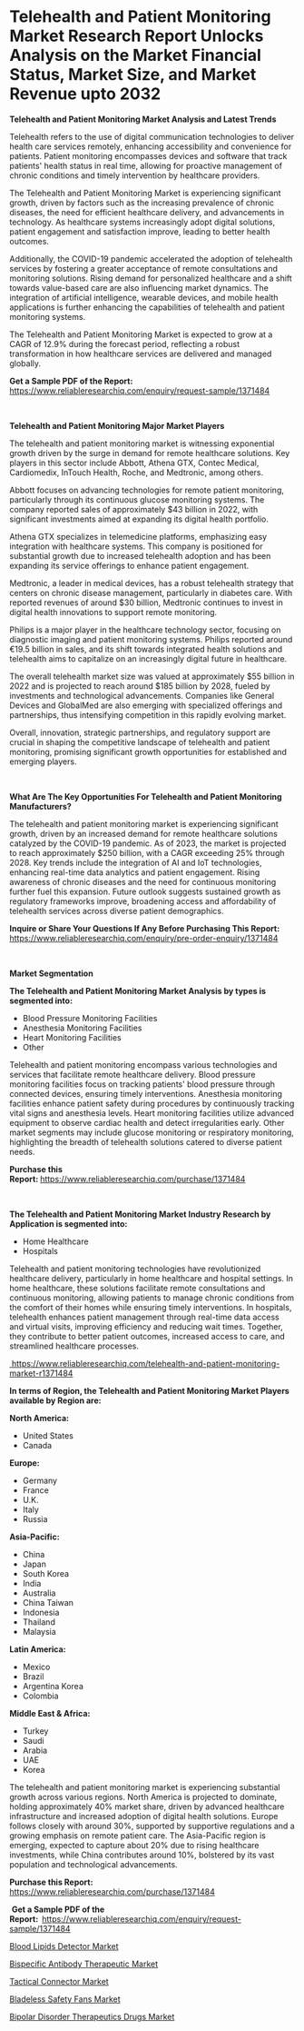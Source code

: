 <p><h1>Telehealth and Patient Monitoring Market Research Report Unlocks Analysis on the Market Financial Status, Market Size, and Market Revenue upto 2032</h1></p><p><strong>Telehealth and Patient Monitoring Market Analysis and Latest Trends</strong></p>
<p><p>Telehealth refers to the use of digital communication technologies to deliver health care services remotely, enhancing accessibility and convenience for patients. Patient monitoring encompasses devices and software that track patients' health status in real time, allowing for proactive management of chronic conditions and timely intervention by healthcare providers. </p><p>The Telehealth and Patient Monitoring Market is experiencing significant growth, driven by factors such as the increasing prevalence of chronic diseases, the need for efficient healthcare delivery, and advancements in technology. As healthcare systems increasingly adopt digital solutions, patient engagement and satisfaction improve, leading to better health outcomes.</p><p>Additionally, the COVID-19 pandemic accelerated the adoption of telehealth services by fostering a greater acceptance of remote consultations and monitoring solutions. Rising demand for personalized healthcare and a shift towards value-based care are also influencing market dynamics. The integration of artificial intelligence, wearable devices, and mobile health applications is further enhancing the capabilities of telehealth and patient monitoring systems. </p><p>The Telehealth and Patient Monitoring Market is expected to grow at a CAGR of 12.9% during the forecast period, reflecting a robust transformation in how healthcare services are delivered and managed globally.</p></p>
<p><strong>Get a Sample PDF of the Report:&nbsp;</strong> <a href="https://www.reliableresearchiq.com/enquiry/request-sample/1371484?utm_campaign=1117&utm_medium=2&utm_source=Github&utm_content=ia&utm_term=22032025&utm_id=telehealth-and-patient-monitoring">https://www.reliableresearchiq.com/enquiry/request-sample/1371484</a></p>
<p>&nbsp;</p>
<p><strong>Telehealth and Patient Monitoring Major Market Players</strong></p>
<p><p>The telehealth and patient monitoring market is witnessing exponential growth driven by the surge in demand for remote healthcare solutions. Key players in this sector include Abbott, Athena GTX, Contec Medical, Cardiomedix, InTouch Health, Roche, and Medtronic, among others. </p><p>Abbott focuses on advancing technologies for remote patient monitoring, particularly through its continuous glucose monitoring systems. The company reported sales of approximately $43 billion in 2022, with significant investments aimed at expanding its digital health portfolio.</p><p>Athena GTX specializes in telemedicine platforms, emphasizing easy integration with healthcare systems. This company is positioned for substantial growth due to increased telehealth adoption and has been expanding its service offerings to enhance patient engagement.</p><p>Medtronic, a leader in medical devices, has a robust telehealth strategy that centers on chronic disease management, particularly in diabetes care. With reported revenues of around $30 billion, Medtronic continues to invest in digital health innovations to support remote monitoring.</p><p>Philips is a major player in the healthcare technology sector, focusing on diagnostic imaging and patient monitoring systems. Philips reported around €19.5 billion in sales, and its shift towards integrated health solutions and telehealth aims to capitalize on an increasingly digital future in healthcare.</p><p>The overall telehealth market size was valued at approximately $55 billion in 2022 and is projected to reach around $185 billion by 2028, fueled by investments and technological advancements. Companies like General Devices and GlobalMed are also emerging with specialized offerings and partnerships, thus intensifying competition in this rapidly evolving market. </p><p>Overall, innovation, strategic partnerships, and regulatory support are crucial in shaping the competitive landscape of telehealth and patient monitoring, promising significant growth opportunities for established and emerging players.</p></p>
<p>&nbsp;</p>
<p><strong>What Are The Key Opportunities For Telehealth and Patient Monitoring Manufacturers?</strong></p>
<p><p>The telehealth and patient monitoring market is experiencing significant growth, driven by an increased demand for remote healthcare solutions catalyzed by the COVID-19 pandemic. As of 2023, the market is projected to reach approximately $250 billion, with a CAGR exceeding 25% through 2028. Key trends include the integration of AI and IoT technologies, enhancing real-time data analytics and patient engagement. Rising awareness of chronic diseases and the need for continuous monitoring further fuel this expansion. Future outlook suggests sustained growth as regulatory frameworks improve, broadening access and affordability of telehealth services across diverse patient demographics.</p></p>
<p><strong>Inquire or Share Your Questions If Any Before Purchasing This Report:</strong> <a href="https://www.reliableresearchiq.com/enquiry/pre-order-enquiry/1371484?utm_campaign=1117&utm_medium=2&utm_source=Github&utm_content=ia&utm_term=22032025&utm_id=telehealth-and-patient-monitoring">https://www.reliableresearchiq.com/enquiry/pre-order-enquiry/1371484</a></p>
<p>&nbsp;</p>
<p><strong>Market Segmentation</strong></p>
<p><strong>The Telehealth and Patient Monitoring Market Analysis by types is segmented into:</strong></p>
<p><ul><li>Blood Pressure Monitoring Facilities</li><li>Anesthesia Monitoring Facilities</li><li>Heart Monitoring Facilities</li><li>Other</li></ul></p>
<p><p>Telehealth and patient monitoring encompass various technologies and services that facilitate remote healthcare delivery. Blood pressure monitoring facilities focus on tracking patients' blood pressure through connected devices, ensuring timely interventions. Anesthesia monitoring facilities enhance patient safety during procedures by continuously tracking vital signs and anesthesia levels. Heart monitoring facilities utilize advanced equipment to observe cardiac health and detect irregularities early. Other market segments may include glucose monitoring or respiratory monitoring, highlighting the breadth of telehealth solutions catered to diverse patient needs.</p></p>
<p><strong>Purchase this Report:&nbsp;</strong><a href="https://www.reliableresearchiq.com/purchase/1371484?utm_campaign=1117&utm_medium=2&utm_source=Github&utm_content=ia&utm_term=22032025&utm_id=telehealth-and-patient-monitoring">https://www.reliableresearchiq.com/purchase/1371484</a></p>
<p>&nbsp;</p>
<p><strong>The Telehealth and Patient Monitoring Market Industry Research by Application is segmented into:</strong></p>
<p><ul><li>Home Healthcare</li><li>Hospitals</li></ul></p>
<p><p>Telehealth and patient monitoring technologies have revolutionized healthcare delivery, particularly in home healthcare and hospital settings. In home healthcare, these solutions facilitate remote consultations and continuous monitoring, allowing patients to manage chronic conditions from the comfort of their homes while ensuring timely interventions. In hospitals, telehealth enhances patient management through real-time data access and virtual visits, improving efficiency and reducing wait times. Together, they contribute to better patient outcomes, increased access to care, and streamlined healthcare processes.</p></p>
<p><a href="https://www.reliableresearchiq.com/telehealth-and-patient-monitoring-market-r1371484?utm_campaign=1117&utm_medium=2&utm_source=Github&utm_content=ia&utm_term=22032025&utm_id=telehealth-and-patient-monitoring">&nbsp;https://www.reliableresearchiq.com/telehealth-and-patient-monitoring-market-r1371484</a></p>
<p><strong>In terms of Region, the Telehealth and Patient Monitoring Market Players available by Region are:</strong></p>
<p>
    <p> <strong> North America: </strong>
        <ul>
            <li>United States</li>
            <li>Canada</li>
        </ul>
        </p> 
    <p> <strong> Europe: </strong>
        <ul>
            <li>Germany</li>
            <li>France</li>
            <li>U.K.</li>
            <li>Italy</li>
            <li>Russia</li>
        </ul>
        </p> 
    <p> <strong> Asia-Pacific: </strong>
        <ul>
            <li>China</li>
            <li>Japan</li>
            <li>South Korea</li>
            <li>India</li>
            <li>Australia</li>
            <li>China Taiwan</li>
            <li>Indonesia</li>
            <li>Thailand</li>
            <li>Malaysia</li>
        </ul>
        </p> 
    <p> <strong> Latin America: </strong>
        <ul>
            <li>Mexico</li>
            <li>Brazil</li>
            <li>Argentina Korea</li>
            <li>Colombia</li>
        </ul>
        </p> 
    <p> <strong> Middle East & Africa: </strong>
        <ul>
            <li>Turkey</li>
            <li>Saudi</li>
            <li>Arabia</li>
            <li>UAE</li>
            <li>Korea</li>
        </ul>
    </p>
    </p>
<p><p>The telehealth and patient monitoring market is experiencing substantial growth across various regions. North America is projected to dominate, holding approximately 40% market share, driven by advanced healthcare infrastructure and increased adoption of digital health solutions. Europe follows closely with around 30%, supported by supportive regulations and a growing emphasis on remote patient care. The Asia-Pacific region is emerging, expected to capture about 20% due to rising healthcare investments, while China contributes around 10%, bolstered by its vast population and technological advancements.</p></p>
<p><strong>Purchase this Report: </strong><a href="https://www.reliableresearchiq.com/purchase/1371484?utm_campaign=1117&utm_medium=2&utm_source=Github&utm_content=ia&utm_term=22032025&utm_id=telehealth-and-patient-monitoring">https://www.reliableresearchiq.com/purchase/1371484</a></p>
<p>&nbsp;<strong>Get a Sample PDF of the Report:&nbsp;&nbsp;</strong><a href="https://www.reliableresearchiq.com/enquiry/request-sample/1371484?utm_campaign=1117&utm_medium=2&utm_source=Github&utm_content=ia&utm_term=22032025&utm_id=telehealth-and-patient-monitoring">https://www.reliableresearchiq.com/enquiry/request-sample/1371484</a></p>
<p><strong></strong></p>
<p><p><a href="https://github.com/cayposshefin/Market-Research-Report-List-1/blob/main/blood-lipids-detector-market.md?utm_campaign=1117&utm_medium=2&utm_source=Github&utm_content=ia&utm_term=22032025&utm_id=telehealth-and-patient-monitoring">Blood Lipids Detector Market</a></p><p><a href="https://github.com/madethkijori/Market-Research-Report-List-1/blob/main/bispecific-antibody-therapeutic-market.md?utm_campaign=1117&utm_medium=2&utm_source=Github&utm_content=ia&utm_term=22032025&utm_id=telehealth-and-patient-monitoring">Bispecific Antibody Therapeutic Market</a></p><p><a href="https://github.com/busamoleankk/Market-Research-Report-List-1/blob/main/tactical-connector-market.md?utm_campaign=1117&utm_medium=2&utm_source=Github&utm_content=ia&utm_term=22032025&utm_id=telehealth-and-patient-monitoring">Tactical Connector Market</a></p><p><a href="https://github.com/kanetaerkid/Market-Research-Report-List-1/blob/main/bladeless-safety-fans-market.md?utm_campaign=1117&utm_medium=2&utm_source=Github&utm_content=ia&utm_term=22032025&utm_id=telehealth-and-patient-monitoring">Bladeless Safety Fans Market</a></p><p><a href="https://github.com/leoustolja/Market-Research-Report-List-1/blob/main/bipolar-disorder-therapeutics-drugs-market.md?utm_campaign=1117&utm_medium=2&utm_source=Github&utm_content=ia&utm_term=22032025&utm_id=telehealth-and-patient-monitoring">Bipolar Disorder Therapeutics Drugs Market</a></p></p>